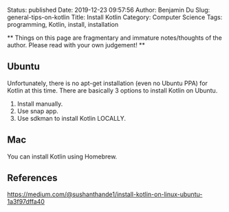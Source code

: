 Status: published
Date: 2019-12-23 09:57:56
Author: Benjamin Du
Slug: general-tips-on-kotlin
Title: Install Kotlin
Category: Computer Science
Tags: programming, Kotlin, install, installation

**
Things on this page are fragmentary and immature notes/thoughts of the author.
Please read with your own judgement!
**
## Ubuntu

Unfortunately,
there is no apt-get installation (even no Ubuntu PPA) for Kotlin at this time.
There are basically 3 options to install Kotlin on Ubuntu.

1. Install manually.
2. Use snap app.
3. Use sdkman to install Kotlin LOCALLY.

## Mac

You can install Kotlin using Homebrew.

## References

https://medium.com/@sushanthande1/install-kotlin-on-linux-ubuntu-1a3f97dffa40
